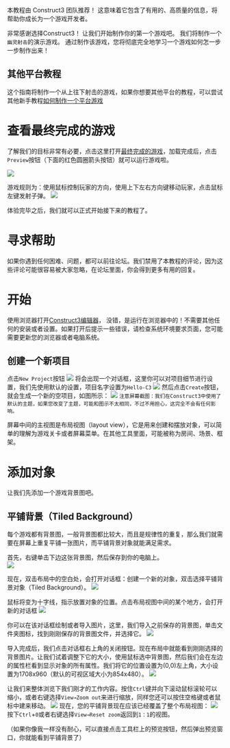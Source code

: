 本教程由 Construct3 团队推荐！ 这意味着它包含了有用的、高质量的信息，将帮助你成长为一个游戏开发者。

非常感谢选择Construct3！ 让我们开始制作你的第一个游戏吧。 我们将制作一个`幽灵射击`的演示游戏。 通过制作该游戏，您将彻底完全地学习一个游戏如何怎一步一步制作出来！

## 其他平台教程
这个指南将制作一个从上往下射击的游戏，如果你想要其他平台的教程，可以尝试其他新手教程[如何制作一个平台游戏]()

# 查看最终完成的游戏
了解我们的目标非常有必要，点击这里打开[最终完成的游戏](https://editor.construct.net/#open=ghost-shooter-tut)，加载完成后，点击`Preview`按钮（下面的红色圆圈箭头按钮）就可以运行游戏啦。

![](../res/preview-button_v550.png)

游戏规则为：使用鼠标控制玩家的方向，使用上下左右方向键移动玩家，点击鼠标左键发射子弹。
![](../res/3363794b.png)


体验完毕之后，我们就可以正式开始接下来的教程了。

# 寻求帮助

如果你遇到任何困难、问题，都可以前往论坛。我们禁用了本教程的评论，因为这些评论可能很容易被大家忽略，在论坛里面，你会得到更多有用的回复。

# 开始

使用浏览器打开[Construct3编辑器](https://editor.construct.net/)， 没错，是运行在浏览器中的！不需要其他任何的安装或者设置。如果打开后提示一些错误，请检查系统环境要求页面，您可能需要更新您的浏览器或者电脑系统。

## 创建一个新项目

点击`New Project`按钮
![](res/953fbf35.png)
将会出现一个对话框，这里你可以对项目细节进行设置，我们先使用默认的设置，项目名字设置为`Hello-C3`
![](res/6479d022.png)
然后点击`Create`按钮，就会生成一个新的空项目，如图所示：
![](res/76a8a723.png)
`注意屏幕截图：我们在Construct3中使用了默认的主题，如果您改变了主题，可能和图示不太相同，不过不用担心，这完全不会有任何影响。`

屏幕中间的主视图是布局视图（layout view），它是用来创建和摆放对象，可以简单的理解为游戏关卡或者屏幕菜单。在其他工具里面，可能被称为房间、场景、框架。

# 添加对象

让我们先添加一个游戏背景图吧。

## 平铺背景（Tiled Background）
每个游戏都有背景图，一般背景图都比较大，而且是规律性的重复，那么我们就需要在屏幕上重复平铺一张图片，而平铺背景对象就能满足需求。

首先，右键单击下边这张背景图，然后保存到你的电脑上。    
![](res/0e4a9189.png)

现在，双击布局中的空白处，会打开对话框：创建一个新的对象，双击选择平铺背景对象（Tiled Background）。
![](res/6adab776.png)

鼠标将变为十字线，指示放置对象的位置。点击布局视图中间的某个地方，会打开新的对话框
![](res/3a734590.png)

你可以在该对话框绘制或者导入图片，这里，我们导入之前保存的背景图，单击文件夹图标，找到刚刚保存的背景图文件，并选择它。
![](res/2a33adb8.png)

导入完成后，我们点击对话框右上角的关闭按钮。现在布局中就能看到刚刚选择的背景图片。让我们试着调整下它的大小，使用鼠标选中背景图，然后我们会在左边的属性栏看到显示对象的所有属性。我们将它的位置设置为(0,0)左上角，大小设置为1708x960（默认的可视区域大小为854x480）。
![](res/0f463ca0.png)

让我们来整体浏览下我们刚才的工作内容。按住`Ctrl`键并向下滚动鼠标滚轮可以缩小，或者右键选择`View→Zoom out`来进行缩放，同样您还可以按住空格键或者鼠标中建来移动。
![](res/1cda7dfb.png)
现在，您的平铺背景现在应该已经覆盖了整个布局视图：
![](res/e6ee5349.png)
按下`Ctrl`+`0`或者右键选择`View→Reset zoom`返回到`1：1`的视图。


（如果你像我一样没有耐心，可以直接点击工具栏上的预览按钮，然后弹出预览窗口，你就能看到平铺背景了）
